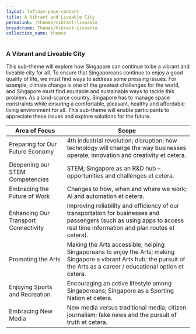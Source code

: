 ```yaml
---
layout: leftnav-page-content
title: A Vibrant and Liveable City
permalink: /themes/vibrant-liveable
breadcrumb: Themes/Vibrant-Liveable
collection_name: themes
---
```

### **A Vibrant and Liveable City**

This sub-theme will explore how Singapore can continue to be a vibrant and liveable city for all.  To ensure that Singaporeans continue to enjoy a good quality of life, we must find ways to address some pressing issues.  For example, climate change is one of the greatest challenges for the world, and Singapore must find equitable and sustainable ways to tackle this problem.  As a land-scarce country, Singapore has to manage space constraints while ensuring a comfortable, pleasant, healthy and affordable living environment for all.  This sub-theme will enable participants to appreciate these issues and explore solutions for the future.

Area of Focus|Scope
----|--------------------
Preparing for Our Future Economy | 4th industrial revolution; disruption; how technology will change the way businesses operate; innovation and creativity et cetera.
Deepening our STEM Competencies	| STEM; Singapore as an R&D hub – opportunities and challenges et cetera.
Embracing the Future of Work | Changes to how, when and where we work; AI and automation et cetera.
Enhancing Our Transport Connectivity | Improving reliability and efficiency of our transportation for businesses and passengers (such as using apps to access real time information and plan routes et cetera).
Promoting the Arts | Making the Arts accessible; helping Singaporeans to enjoy the Arts; making Singapore a vibrant Arts hub; the pursuit of the Arts as a career / educational option et cetera.
Enjoying Sports and Recreation | Encouraging an active lifestyle among Singaporeans; Singapore as a Sporting Nation et cetera.
Embracing New Media |	New media versus traditional media; citizen journalism; fake news and the pursuit of truth et cetera.
